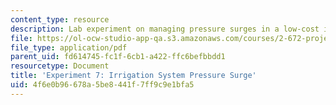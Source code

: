```yaml
---
content_type: resource
description: Lab experiment on managing pressure surges in a low-cost irrigation system.
file: https://ol-ocw-studio-app-qa.s3.amazonaws.com/courses/2-672-project-laboratory-spring-2009/4f6e0b96678a5be8441f7ff9c9e1bfa5_irri_sys.pdf
file_type: application/pdf
parent_uid: fd614745-fc1f-6cb1-a422-ffc6befbbdd1
resourcetype: Document
title: 'Experiment 7: Irrigation System Pressure Surge'
uid: 4f6e0b96-678a-5be8-441f-7ff9c9e1bfa5
---
```

